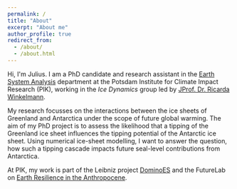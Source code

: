 ```yaml
---
permalink: /
title: "About"
excerpt: "About me"
author_profile: true
redirect_from: 
  - /about/
  - /about.html
---
```


Hi, I'm Julius. I am a PhD candidate and research assistant in the [Earth System Analysis](https://www.pik-potsdam.de/research/earth-system-analysis "https://www.pik-potsdam.de/research/earth-system-analysis") department at the Potsdam Institute for Climate Impact Research (PIK), working in the *Ice Dynamics* group led by [JProf. Dr. Ricarda Winkelmann](https://ricarda.science "https://ricarda.science").

My research focusses on the interactions between the ice sheets of Greenland and Antarctica under the scope of future global warming. The aim of my PhD project is to assess the likelihood that a tipping of the Greenland ice sheet influences the tipping potential of the Antarctic ice sheet. Using numerical ice-sheet modelling, I want to answer the question, how such a tipping cascade impacts future seal-level contributions from Antarctica.

At PIK, my work is part of the Leibniz project [DominoES](https://www.pik-potsdam.de/dominoes "https://www.pik-potsdam.de/dominoes") and the FutureLab on [Earth Resilience in the Anthropocene](https://www.pik-potsdam.de/earthresilience "https://www.pik-potsdam.de/earthresilience").